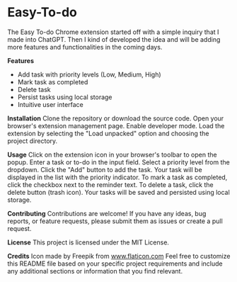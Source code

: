 # Easy-To-do
The Easy To-do Chrome extension started off with a simple inquiry that I made into ChatGPT. Then I kind of developed the idea and will be adding more features and functionalities in the coming days.

**Features**
- Add task with priority levels (Low, Medium, High)
- Mark task as completed
- Delete task
- Persist tasks using local storage
- Intuitive user interface

  
**Installation**
Clone the repository or download the source code.
Open your browser's extension management page.
Enable developer mode.
Load the extension by selecting the "Load unpacked" option and choosing the project directory.

**Usage**
Click on the extension icon in your browser's toolbar to open the popup.
Enter a task or to-do in the input field.
Select a priority level from the dropdown.
Click the "Add" button to add the task.
Your task will be displayed in the list with the priority indicator.
To mark a task as completed, click the checkbox next to the reminder text.
To delete a task, click the delete button (trash icon).
Your tasks will be saved and persisted using local storage.

**Contributing**
Contributions are welcome! If you have any ideas, bug reports, or feature requests, please submit them as issues or create a pull request.

**License**
This project is licensed under the MIT License.

**Credits**
Icon made by Freepik from www.flaticon.com
Feel free to customize this README file based on your specific project requirements and include any additional sections or information that you find relevant.

